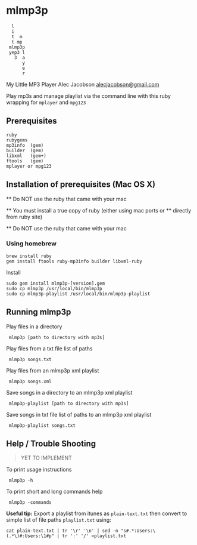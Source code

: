 #    mlmp3p 
     
      l
      i
      t  m
      t mp
     mlmp3p
     yep3 l
       3  a
          y
          e
          r


My Little MP3 Player
Alec Jacobson
alecjacobson@gmail.com

Play mp3s and manage playlist via the command line with this ruby wrapping for
`mplayer` and `mpg123`

## Prerequisites
    ruby
    rubygems
    mp3info  (gem)
    builder  (gem)
    libxml   (gem+)
    ftools   (gem)
    mplayer or mpg123

## Installation of prerequisites (Mac OS X)
  ** Do NOT use the ruby that came with your mac

  ** You must install a true copy of ruby (either using mac ports or
  ** directly from ruby site)
  
  ** Do NOT use the ruby that came with your mac
  
### Using homebrew

    brew install ruby
    gem install ftools ruby-mp3info builder libxml-ruby 

Install

    sudo gem install mlmp3p-[version].gem
    sudo cp mlmp3p /usr/local/bin/mlmp3p 
    sudo cp mlmp3p-playlist /usr/local/bin/mlmp3p-playlist


## Running mlmp3p

  Play files in a directory

     mlmp3p [path to directory with mp3s]

  Play files from a txt file list of paths

     mlmp3p songs.txt

  Play files from an mlmp3p xml playlist

     mlmp3p songs.xml

  Save songs in a directory to an mlmp3p xml playlist

     mlmp3p-playlist [path to directory with mp3s]

  Save songs in txt file list of paths to an mlmp3p xml playlist

     mlmp3p-playlist songs.txt

## Help / Trouble Shooting

> YET TO IMPLEMENT

To print usage instructions 

     mlmp3p -h

  To print short and long commands help

     mlmp3p -commands

**Useful tip:**
Export a playlist from itunes as `plain-text.txt` then convert to simple list of file paths `playlist.txt` using:

    cat plain-text.txt | tr '\r' '\n' | sed -n "s#.*:Users:\(.*\)#:Users:\1#p" | tr ':' '/' >playlist.txt
